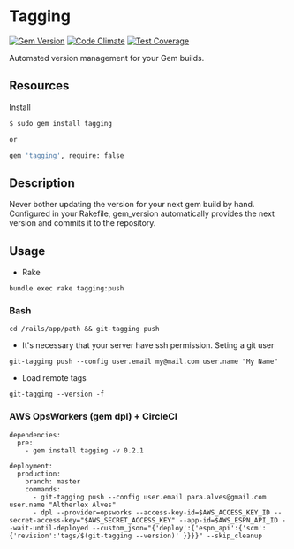 # Tagging

[![Gem Version](https://badge.fury.io/rb/tagging.svg)](https://badge.fury.io/rb/tagging)
[![Code Climate](https://codeclimate.com/github/altherlex/tagging/badges/gpa.svg)](https://codeclimate.com/github/altherlex/tagging)
[![Test Coverage](https://codeclimate.com/github/altherlex/tagging/badges/coverage.svg)](https://codeclimate.com/github/altherlex/tagging/coverage)

Automated version management for your Gem builds.

## Resources

Install

```bash
$ sudo gem install tagging

or

gem 'tagging', require: false
```
	
## Description

Never bother updating the version for your next gem build by hand.  Configured in your Rakefile, gem_version automatically provides the next version and commits it to the repository.

## Usage

* Rake

`bundle exec rake tagging:push`

### Bash

`cd /rails/app/path && git-tagging push`


* It's necessary that your server have ssh permission. Seting a git user

`git-tagging push --config user.email my@mail.com user.name "My Name"`


* Load remote tags

`git-tagging --version -f`


### AWS OpsWorkers (gem dpl) + CircleCI

```
dependencies:
  pre:
    - gem install tagging -v 0.2.1
    
deployment:
  production:
    branch: master
    commands:
      - git-tagging push --config user.email para.alves@gmail.com user.name "Altherlex Alves"
      - dpl --provider=opsworks --access-key-id=$AWS_ACCESS_KEY_ID --secret-access-key="$AWS_SECRET_ACCESS_KEY" --app-id=$AWS_ESPN_API_ID --wait-until-deployed --custom_json="{'deploy':{'espn_api':{'scm':{'revision':'tags/$(git-tagging --version)' }}}}" --skip_cleanup
```
